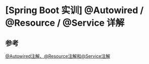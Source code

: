 # [Spring Boot 实训] @Autowired / @Resource / @Service 详解









## 参考

[@Autowired注解、@Resource注解和@Service注解](https://www.cnblogs.com/szlbm/p/5512931.html)